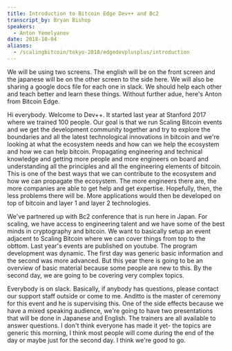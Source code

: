 ```yaml
---
title: Introduction to Bitcoin Edge Dev++ and Bc2
transcript_by: Bryan Bishop
speakers:
  - Anton Yemelyanov
date: 2018-10-04
aliases:
  - /scalingbitcoin/tokyo-2018/edgedevplusplus/introduction
---
```

We will be using two screens. The english will be on the front screen and the japanese will be on the other screen to the side here. We will also be sharing a google docs file for each one in slack. We should help each other and teach better and learn these things. Without further adue, here's Anton from Bitcoin Edge.

Hi everybody. Welcome to Dev++. It started last year at Stanford 2017 where we trained 100 people. Our goal is that we run Scaling Bitcoin events and we get the development community together and try to explore the boundaries and all the latest technological innovations in bitcoin and we're looking at what the ecosystem needs and how can we help the ecosystem and how we can help bitcoin. Propagating engineering and technical knowledge and getting more people and more engineers on board and understanding all the principles and all the engineering elements of bitcoin. This is one of the best ways that we can contribute to the ecosystem and how we can propagate the ecosystem. The more engineers there are, the more companies are able to get help and get expertise. Hopefully, then, the less problems there will be. More applications would then be developed on top of bitcoin and layer 1 and layer 2 technologies.

We've partnered up with Bc2 conference that is run here in Japan. For scaling, we have access to engineering talent and we have some of the best minds in cryptography and bitcoin. We want to basically setup an event adjacent to Scaling Bitcoin where we can cover things from top to the obttom. Last year's events are published on youtube. The program development was dynamic. The first day was generic basic information and the second was more advanced. But this year there is going to be an overview of basic material because some people are new to this. By the second day, we are going to be covering very complex topics.

Everybody is on slack. Basically,  if anybody has questions, please contact our support staff outside or come to me. Anditto is the master of ceremony for this event and he is supervising this. One of the side effects because we have a mixed speaking audience, we're going to have two presentations that will be done in Japanese and English. The trainers are all available to answer questions. I don't think everyone has made it yet- the topics are generic this morning, I think most people will come during the end of the day or maybe just for the second day. I think we're good to go.



